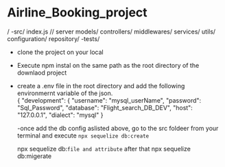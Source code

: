 # Airline_Booking_project
/
    -src/
        index.js // server
        models/
        controllers/
        middlewares/
        services/
        utils/
        configuration/
        repository/
    -tests/


* clone the project on your local
* Execute npm instal on the same path as the root directory of the downlaod project
* create a .env file in the root directory and add the following environmernt variable of the json.
\
{
  "development": {
    "username": "mysql_userName",
    "password": "Sql_Password",
    "database": "Flight_search_DB_DEV",
    "host": "127.0.0.1",
    "dialect": "mysql"
  }
  
  
  -once add the db config aslisted above, go to the src foldeer from your terminal and execute `npx sequelize db:create`
  
  npx sequelize db:`file and attribute`
  after that npx sequelize db:migerate
